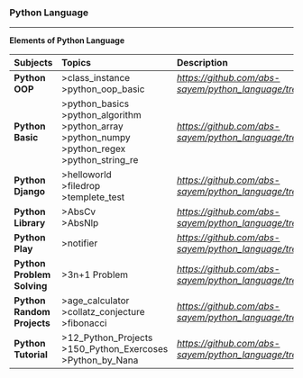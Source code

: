 ### **Python Language**
-----------------------

**Elements of Python Language**

| Subjects | Topics | Description |
|:---------|:-------|:------------|
| **Python OOP** | >class_instance<br> >python_oop_basic | *https://github.com/abs-sayem/python_language/tree/main/python_OOP* |
| **Python Basic** | >python_basics<br> >python_algorithm<br> >python_array<br> >python_numpy<br> >python_regex<br> >python_string_re| *https://github.com/abs-sayem/python_language/tree/main/python_basic* |
| **Python Django** | >helloworld<br> >filedrop<br> >templete_test | *https://github.com/abs-sayem/python_language/tree/main/python_django* |
| **Python Library** | >AbsCv<br> >AbsNlp | *https://github.com/abs-sayem/python_language/tree/main/python_library* |
| **Python Play** | >notifier | *https://github.com/abs-sayem/python_language/tree/main/python_play* |
| **Python Problem Solving** | >3n+1 Problem | *https://github.com/abs-sayem/python_language/tree/main/python_problem_solving* |
| **Python Random Projects** | >age_calculator<br> >collatz_conjecture<br> >fibonacci | *https://github.com/abs-sayem/python_language/tree/main/python_random_projects* |
| **Python Tutorial** | >12_Python_Projects<br> >150_Python_Exercoses<br> >Python_by_Nana | *https://github.com/abs-sayem/python_language/tree/main/python_tutorial* |
